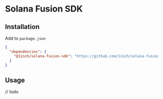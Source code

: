 # Solana Fusion SDK


## Installation

Add to `package.json`
```json
{
  "dependencies": {
    "@1inch/solana-fusion-sdk": "https://github.com/1inch/solana-fusion-sdk#latest"
  }
}
```

## Usage

// todo